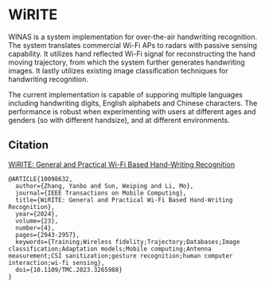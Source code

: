 # WiRITE

WINAS is a system implementation for over-the-air handwriting recognition. The system translates commercial Wi-Fi APs to radars with passive sensing capability. It utilizes hand reflected Wi-Fi signal for reconstructing the hand moving trajectory, from which the system further generates handwriting images. 
It lastly utilizes existing image classification techniques for handwriting recognition. 

The current implementation is capable of supporing multiple languages including handwriting digits, English alphabets and Chinese characters. 
The performance is robust when experimenting with users at different ages and genders (so with different handsize), and at different environments. 

## Citation

[WiRITE: General and Practical Wi-Fi Based Hand-Writing Recognition](https://ieeexplore.ieee.org/document/10098632)

```
@ARTICLE{10098632,
  author={Zhang, Yanbo and Sun, Weiping and Li, Mo},
  journal={IEEE Transactions on Mobile Computing}, 
  title={WiRITE: General and Practical Wi-Fi Based Hand-Writing Recognition}, 
  year={2024},
  volume={23},
  number={4},
  pages={2943-2957},
  keywords={Training;Wireless fidelity;Trajectory;Databases;Image classification;Adaptation models;Mobile computing;Antenna measurement;CSI sanitization;gesture recognition;human computer interaction;wi-fi sensing},
  doi={10.1109/TMC.2023.3265988}
}
```

